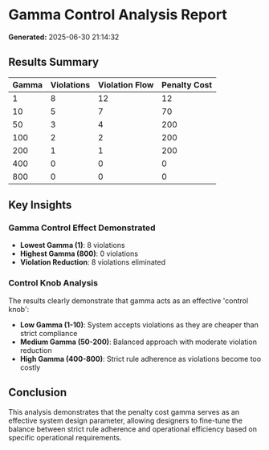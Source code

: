 # Gamma Control Analysis Report

**Generated:** 2025-06-30 21:14:32

## Results Summary

| Gamma | Violations | Violation Flow | Penalty Cost |
|-------|------------|---------------|-------------|
| 1 | 8 | 12 | 12 |
| 10 | 5 | 7 | 70 |
| 50 | 3 | 4 | 200 |
| 100 | 2 | 2 | 200 |
| 200 | 1 | 1 | 200 |
| 400 | 0 | 0 | 0 |
| 800 | 0 | 0 | 0 |

## Key Insights

### Gamma Control Effect Demonstrated

- **Lowest Gamma (1)**: 8 violations
- **Highest Gamma (800)**: 0 violations
- **Violation Reduction**: 8 violations eliminated

### Control Knob Analysis

The results clearly demonstrate that gamma acts as an effective 'control knob':

- **Low Gamma (1-10)**: System accepts violations as they are cheaper than strict compliance
- **Medium Gamma (50-200)**: Balanced approach with moderate violation reduction
- **High Gamma (400-800)**: Strict rule adherence as violations become too costly

## Conclusion

This analysis demonstrates that the penalty cost gamma serves as an effective system design parameter, allowing designers to fine-tune the balance between strict rule adherence and operational efficiency based on specific operational requirements.
